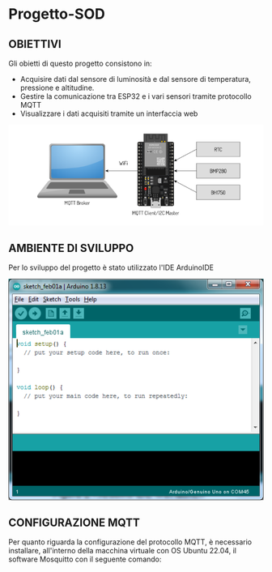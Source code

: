 # Progetto-SOD

## OBIETTIVI
Gli obietti di questo progetto consistono in: 
- Acquisire dati dal sensore di luminosità e dal sensore di temperatura, pressione e altitudine.
- Gestire la comunicazione tra ESP32 e i vari sensori tramite protocollo MQTT
- Visualizzare i dati acquisiti tramite un interfaccia web 

<p align="center" style="margin-top: 10px;margin-bottom: 10px">
<img src="https://github.com/S1090231/Progetto-SOD/blob/main/schema iniziale.png" width="550" > 
</p>

## AMBIENTE DI SVILUPPO
Per lo sviluppo del progetto è stato utilizzato l'IDE ArduinoIDE

<p align="center" style="margin-top: 10px;margin-bottom: 10px">
<img src="https://github.com/S1090231/Progetto-SOD/blob/main/Arduino.png" width="550" > 
</p>

## CONFIGURAZIONE MQTT

Per quanto riguarda la configurazione del protocollo MQTT, è necessario installare, all'interno della macchina virtuale con OS Ubuntu 22.04, il software Mosquitto con il seguente comando: 

